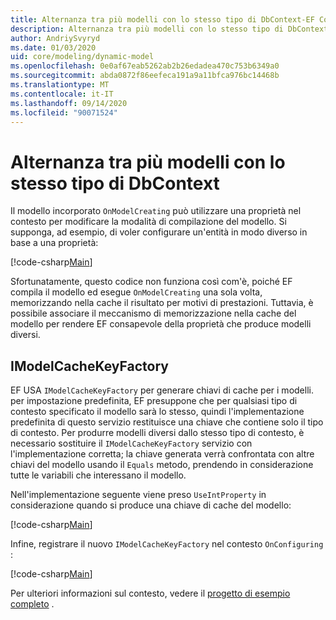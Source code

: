 ```yaml
---
title: Alternanza tra più modelli con lo stesso tipo di DbContext-EF Core
description: Alternanza tra più modelli con lo stesso tipo di DbContext usando Entity Framework Core
author: AndriySvyryd
ms.date: 01/03/2020
uid: core/modeling/dynamic-model
ms.openlocfilehash: 0e0af67eab5262ab2b26edadea470c753b6349a0
ms.sourcegitcommit: abda0872f86eefeca191a9a11bfca976bc14468b
ms.translationtype: MT
ms.contentlocale: it-IT
ms.lasthandoff: 09/14/2020
ms.locfileid: "90071524"
---
```

# <a name="alternating-between-multiple-models-with-the-same-dbcontext-type"></a>Alternanza tra più modelli con lo stesso tipo di DbContext

Il modello incorporato `OnModelCreating` può utilizzare una proprietà nel contesto per modificare la modalità di compilazione del modello. Si supponga, ad esempio, di voler configurare un'entità in modo diverso in base a una proprietà:

[!code-csharp[Main](../../../samples/core/Modeling/DynamicModel/DynamicContext.cs?name=OnModelCreating)]

Sfortunatamente, questo codice non funziona così com'è, poiché EF compila il modello ed esegue `OnModelCreating` una sola volta, memorizzando nella cache il risultato per motivi di prestazioni. Tuttavia, è possibile associare il meccanismo di memorizzazione nella cache del modello per rendere EF consapevole della proprietà che produce modelli diversi.

## <a name="imodelcachekeyfactory"></a>IModelCacheKeyFactory

EF USA `IModelCacheKeyFactory` per generare chiavi di cache per i modelli. per impostazione predefinita, EF presuppone che per qualsiasi tipo di contesto specificato il modello sarà lo stesso, quindi l'implementazione predefinita di questo servizio restituisce una chiave che contiene solo il tipo di contesto. Per produrre modelli diversi dallo stesso tipo di contesto, è necessario sostituire il `IModelCacheKeyFactory` servizio con l'implementazione corretta; la chiave generata verrà confrontata con altre chiavi del modello usando il `Equals` metodo, prendendo in considerazione tutte le variabili che interessano il modello.

Nell'implementazione seguente viene preso `UseIntProperty` in considerazione quando si produce una chiave di cache del modello:

[!code-csharp[Main](../../../samples/core/Modeling/DynamicModel/DynamicModelCacheKeyFactory.cs?name=DynamicModel)]

Infine, registrare il nuovo `IModelCacheKeyFactory` nel contesto `OnConfiguring` :

[!code-csharp[Main](../../../samples/core/Modeling/DynamicModel/DynamicContext.cs?name=OnConfiguring)]

Per ulteriori informazioni sul contesto, vedere il [progetto di esempio completo](https://github.com/dotnet/EntityFramework.Docs/tree/master/samples/core/Modeling/DynamicModel) .
